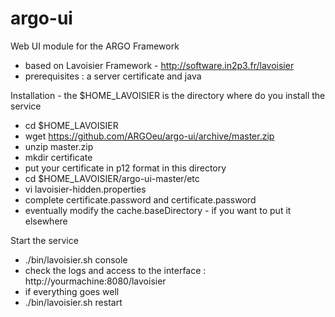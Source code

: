 # argo-ui

Web UI module for the ARGO Framework

* based on Lavoisier Framework - http://software.in2p3.fr/lavoisier
* prerequisites : a server certificate and java


Installation - the $HOME_LAVOISIER is the directory where do you install the service
* cd $HOME_LAVOISIER
* wget https://github.com/ARGOeu/argo-ui/archive/master.zip
* unzip master.zip
* mkdir certificate
* put your certificate in p12 format in this directory
* cd $HOME_LAVOISIER/argo-ui-master/etc
* vi lavoisier-hidden.properties
* complete certificate.password and certificate.password
* eventually modify the cache.baseDirectory - if you want to put it elsewhere


Start the service 

* ./bin/lavoisier.sh console
* check the logs and access to the interface : http://yourmachine:8080/lavoisier
* if everything goes well 
*  ./bin/lavoisier.sh restart